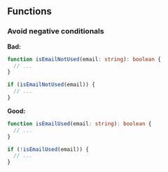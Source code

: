 ## Functions
### Avoid negative conditionals

**Bad:**
```ts
function isEmailNotUsed(email: string): boolean {
  // ...
}

if (isEmailNotUsed(email)) {
  // ...
}
```
**Good:**
```ts
function isEmailUsed(email: string): boolean {
  // ...
}

if (!isEmailUsed(email)) {
  // ...
}
```